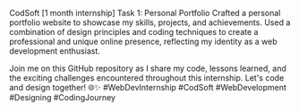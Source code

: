 CodSoft [1 month internship] Task 1: Personal Portfolio Crafted a personal portfolio website to showcase my skills, projects, and achievements. Used a combination of design principles and coding techniques to create a professional and unique online presence, reflecting my identity as a web development enthusiast.

Join me on this GitHub repository as I share my code, lessons learned, and the exciting challenges encountered throughout this internship. Let's code and design together! 🌐✨ #WebDevInternship #CodSoft #WebDevelopment #Designing #CodingJourney
